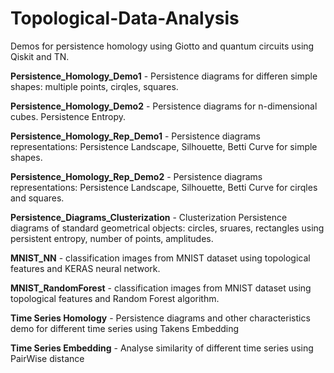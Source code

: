 # Topological-Data-Analysis
Demos for persistence homology using Giotto and quantum circuits using Qiskit and TN.

**Persistence_Homology_Demo1** - Persistence diagrams for differen simple shapes: multiple points, cirqles, squares.

**Persistence_Homology_Demo2** - Persistence diagrams for n-dimensional cubes. Persistence Entropy.

**Persistence_Homology_Rep_Demo1** - Persistence diagrams representations: Persistence Landscape, Silhouette, Betti Curve for simple shapes.

**Persistence_Homology_Rep_Demo2** - Persistence diagrams representations: Persistence Landscape, Silhouette, Betti Curve for cirqles and squares.

**Persistence_Diagrams_Clusterization** - Clusterization Persistence diagrams of standard geometrical objects: circles, sruares, rectangles using persistent entropy, number of points, amplitudes.

**MNIST_NN** - classification images from MNIST dataset using topological features and KERAS neural network.

**MNIST_RandomForest** - classification images from MNIST dataset using topological features and Random Forest algorithm.

**Time Series Homology** - Persistence diagrams and other characteristics demo for different time series using Takens Embedding

**Time Series Embedding** - Analyse similarity of different time series using PairWise distance
